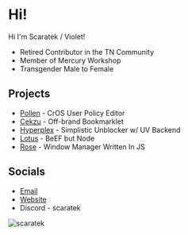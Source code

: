 # Hi!
Hi I'm Scaratek / Violet!
- Retired Contributor in the TN Community
- Member of Mercury Workshop
- Transgender Male to Female

## Projects
- [Pollen](https://github.com/mercuryworkshop/pollen) - CrOS User Policy Editor
- [Cekzu](https://github.com/scaratek/cekzu) - Off-brand Bookmarklet
- [Hyperplex](https://github.com/scaratek/hyperplex) - Simplistic Unblocker w/ UV Backend
- [Lotus](https://github.com/scaratek/lotus) - BeEF but Node
- [Rose](https://github.com/scaratek/rose) - Window Manager Written In JS

## Socials
- [Email](mailto:scaratek@outlook.com)
- [Website](https://scarat3k.me)
- Discord - scaratek

<img src="https://komarev.com/ghpvc/?username=scaratek&label= Clicked on My Profile :D &color=FF90FF&style=flat" alt="scaratek" />
